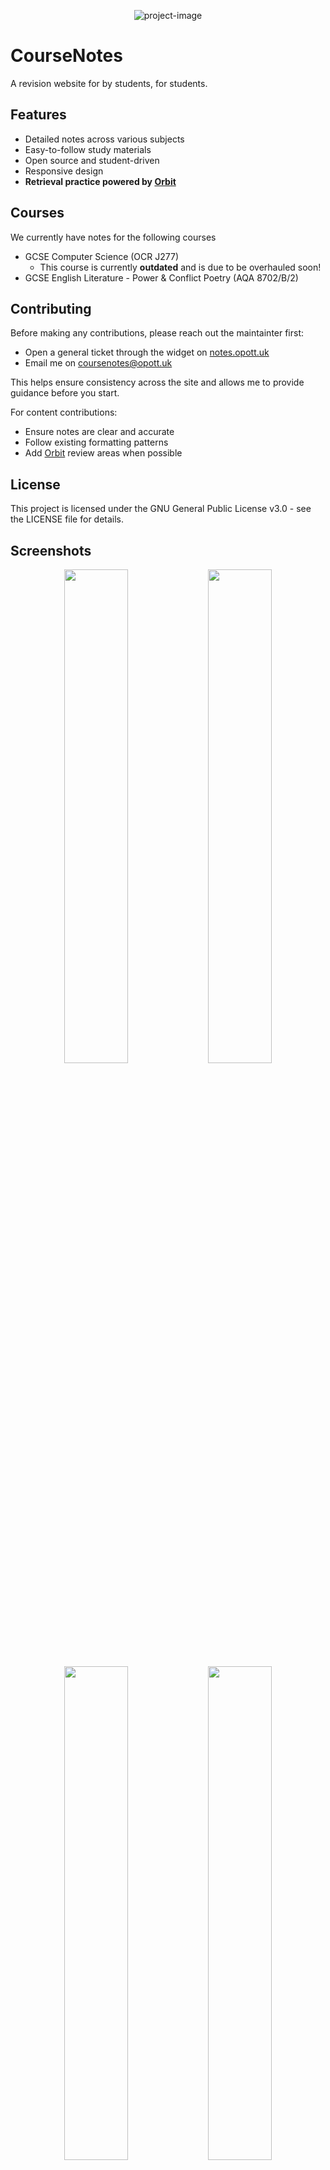 <p align="center"><img src="https://socialify.git.ci/opott/CourseNotes/image?description=1&amp;descriptionEditable=A%20revision%20website%20by%20students%2C%20for%20students.&amp;font=Raleway&amp;forks=1&amp;issues=1&amp;language=1&amp;name=1&amp;owner=1&amp;pattern=Formal%20Invitation&amp;pulls=1&amp;stargazers=1&amp;theme=Dark" alt="project-image"></p>

# CourseNotes
A revision website for by students, for students.

## Features
- Detailed notes across various subjects
- Easy-to-follow study materials
- Open source and student-driven
- Responsive design
- **Retrieval practice powered by [Orbit](https://withorbit.com/)**

## Courses
We currently have notes for the following courses

- GCSE Computer Science (OCR J277)
    - This course is currently **outdated** and is due to be overhauled soon!
- GCSE English Literature - Power & Conflict Poetry (AQA 8702/B/2)

## Contributing
Before making any contributions, please reach out the maintainter first:
- Open a general ticket through the widget on [notes.opott.uk](https://notes.opott.uk)
- Email me on coursenotes@opott.uk

This helps ensure consistency across the site and allows me to provide guidance before you start.

For content contributions:
- Ensure notes are clear and accurate
- Follow existing formatting patterns
- Add [Orbit](https://withorbit.com/) review areas when possible

## License
This project is licensed under the GNU General Public License v3.0 - see the LICENSE file for details.

## Screenshots
<div align="center">
<img src="https://hc-cdn.hel1.your-objectstorage.com/s/v3/a016a0f022c29c597ac098f70e25970ae1806fc5_image.png" width="45%"></img>
<img src="https://hc-cdn.hel1.your-objectstorage.com/s/v3/9cbd3001c38f5b00752748d6abfd801788bda892_image.png" width="45%"></img>
<img src="https://hc-cdn.hel1.your-objectstorage.com/s/v3/e60b2a613e5850bb497e5a20eb5f33332e7ffc91_image.png" width="45%"></img>
<img src="https://hc-cdn.hel1.your-objectstorage.com/s/v3/a69fa646bf6184af1b14eb40851493958f6f3d6e_image.png" width="45%"></img>
<img src="https://hc-cdn.hel1.your-objectstorage.com/s/v3/30ec6acfe0902f58f9459a6f4b024bfb16bc7c48_image.png" width="45%"></img>
<img src="https://hc-cdn.hel1.your-objectstorage.com/s/v3/6b01b068904093fa5fc0e7c34af3d037ee767465_image.png" width="45%"></img>
</div>

### Notice on AI Usage
Some content on this site (primarily review questions) was authored with the assistance of AI tools, such as OpenAI's ChatGPT.